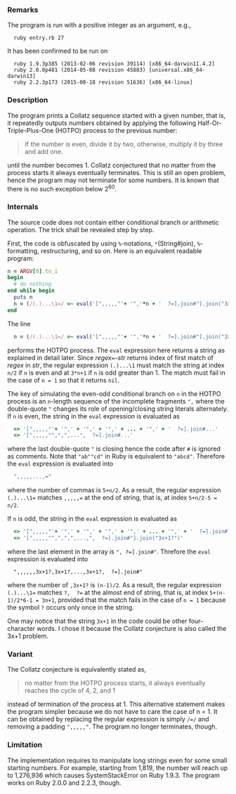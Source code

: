 ### Remarks

The program is run with a positive integer as an argument, e.g.,
```shell
  ruby entry.rb 27
```
It has been confirmed to be run on
```
  ruby 1.9.3p385 (2013-02-06 revision 39114) [x86_64-darwin11.4.2]
  ruby 2.0.0p481 (2014-05-08 revision 45883) [universal.x86_64-darwin13]
  ruby 2.2.3p173 (2015-08-18 revision 51636) [x86_64-linux]
```

### Description

The program prints a Collatz sequence started with a given number,
that is, it repeatedly outputs numbers obtained by applying the
following Half-Or-Triple-Plus-One (HOTPO) process to the previous
number:

> If the number is even, divide it by two, otherwise, multiply it by three and add one.

until the number becomes 1.  Collatz conjectured that no matter from
the process starts it always eventually terminates.  This is still
an open problem, hence the program may not terminate for some
numbers.  It is known that there is no such exception below 2<sup>60</sup>.

### Internals

The source code does not contain either conditional branch or arithmetic operation.
The trick shall be revealed step by step.

First, the code is obfuscated by using `%`-notations,
`*`(String#join), `%`-formatting, restructuring, and so on.
Here is an equivalent readable program:
```ruby
n = ARGV[0].to_i
begin 
  # do nothing
end while begin
  puts n
  n = (/(.)...\1=/ =~ eval('[",,,,,"'+ '",'*n + '  ?=].join#"].join("3x+1?")'))
end
```
The line 
```ruby
  n = (/(.)...\1=/ =~ eval('[",,,,,"'+ '",'*n + '  ?=].join#"].join("3x+1?")'))
```
performs the HOTPO process.
The `eval` expression here returns a string as explained in detail later.
Since *regex*`=~`*str* returns index of first match of *regex* in *str*,
the regular expression `(.)...\1` must match the string
at index `n/2` if `n` is even and
at `3*n+1` if `n` is odd greater than 1.
The match must fail in the case of `n = 1` so that it returns `nil`.

The key of simulating the even-odd conditional branch on `n` in the
HOTPO process is an `n`-length sequence of the incomplete fragments
`",` where the double-quote `"` changes its role of opening/closing
string literals alternately.  If `n` is even, the string in the `eval`
expression is evaluated as
```ruby
  => '[",,,,,"'+ '",' + '",' + '",' + ... + '",' + '  ?=].join#...'
  => '[",,,,,"",",",...",  ?=].join#...'
```
where the last double-quote `"` is closing hence the code after `#` is
ignored as comments.  Note that `"ab""cd"` in Ruby is equivalent to
`"abcd"`.  Therefore the `eval` expression is evaluated into
```ruby
  ",,,,,...,="
```
where the number of commas is `5+n/2`.
As a result, the regular expression `(.)...\1=` matches `,,,,,=`
at the end of string, that is, at index `5+n/2-5 = n/2`.

If `n` is odd, the string in the `eval` expression is evaluated as
```ruby
  => '[",,,,,"'+ '",' + '",' + '",' + '",' + ... + '",' + '  ?=].join#"].join("3x+1?")'
  => '[",,,,,"",",",",...,",  ?=].join#"].join("3x+1?")'
```
where the last element in the array is `", ?=].join#"`.  Threfore the
`eval` expression is evaluated into 
```
  ",,,,,,3x+1?,3x+1?,...,3x+1?,  ?=].join#"
```
where the number of `,3x+1?` is `(n-1)/2`.  As a result, the regular
expression `(.)...\1=` matches `?,  ?=` at the almost end of string,
that is, at index `5+(n-1)/2*6-1 = 3n+1`, provided that the match
fails in the case of `n = 1` because the symbol `?` occurs only once
in the string.

One may notice that the string `3x+1` in the code could be other
four-character words.  I chose it because the Collatz conjecture is
also called the 3x+1 problem.

### Variant

The Collatz conjecture is equivalently stated as,

> no matter from the HOTPO process starts, it always eventually
  reaches the cycle of 4, 2, and 1

instead of termination of the process at 1.  This alternative
statement makes the program simpler because we do not have to care the
case of n = 1.  It can be obtained by replacing the regular expression
is simply `/=/` and removing a padding `",,,,,"`.  The program no
longer terminates, though.

### Limitation

The implementation requires to manipulate long strings even for some
small starting numbers.  For example, starting from 1,819, the number
will reach up to 1,276,936 which causes SystemStackError on Ruby 1.9.3.
The program works on Ruby 2.0.0 and 2.2.3, though.
